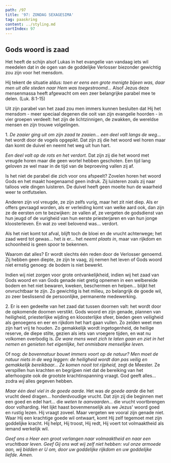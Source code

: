```yaml
---
path: /97
title: '97: ZONDAG SEXAGESIMA'
tag: paaskring
content: ../styling.md
sortIndex: 97
---
```


## Gods woord is zaad

Het heeft de schijn alsof Lukas in het evangelie van vandaag iets wil meedelen dat in de ogen van de goddelijke Verlosser biezonder gewichtig zou zijn voor het mensdom.

Hij tekent de situatie aldus: _toen er eens een grote menigte bijeen was, daar men uit alle steden naar Hem was toegestroomd..._ Alsof Jezus deze mensenmassa heeft afgewacht om een zeer belangrijke parabel mee te delen. (Luk. 8:1-15)

Uit zijn parabel van het zaad zou men immers kunnen besluiten dat Hij het mensdom - meer speciaal degenen die ooit van zijn evangelie hoorden - in vier groepen verdeelt: het zijn de lichtzinnigen, de zwakken, de wereldse mensen en zijn trouwe volgelingen.

1\. _De zaaier ging uit om zijn zaad te zaaien... een deel valt langs de weg..._ het wordt door de vogels opgepikt. Dat zijn zij die het woord wel horen maar dan komt de duivel en neemt het weg uit hun hart.

_Een deel valt op de rots en het verdort._ Dat zijn zij die het woord met vreugde horen maar die geen wortel hebben geschoten. Een tijd lang geloven ze wel maar in de tijd van de beproeving vallen zij af.

Is het niet de parabel die zich voor ons afspeelt? Zovelen horen het woord Gods en het maakt hoegenaamd geen indruk. Zij luisteren zoals zij naar talloos vele dingen luisteren. De duivel heeft geen moeite hun de waarheid weer te ontfutselen.

Anderen zijn vol vreugde, ze zijn zelfs vurig, maar het zit niet diep. Als er offers gevraagd worden, als er verleiding komt van welke aard ook, dan zijn ze de eersten om te bezwijken: ze vallen af, ze vergeten de godsdienst van hun jeugd of de vurigheid van hun eerste priesterjaren en van hun jonge kloosterleven. En wat zo veel belovend was... verdort.

Als het niet komt tot afval, blijft toch de bloei en de vrucht achterwege; het zaad werd tot gewas... het _is_ er... het _neemt plaats in_, maar van rijkdom en schoonheid is geen spoor te bekennen.

Waarom dat alles? Er wordt slechts één reden door de Verlosser genoemd. Zij hebben geen diepte, ze zijn te vaag, zij nemen het leven of Gods woord niet ernstig genoeg: de bodem is niet bewerkt.

Indien wij niet zorgen voor grote ontvankelijkheid, indien wij het zaad van Gods woord en van Gods genade niet gretig opnemen in een welbereide bodem en het niet bewaren, kweken, beschermen en helpen... blijkt het onvruchtbaar te zijn. Zo gewichtig is het milieu, zo belangrijk de goede wil, zo zeer beslissend de persoonlijke, permanente medewerking.

2\. Er is een gedeelte van het zaad dat tussen doornen valt: het wordt door de opkomende doornen verstikt. Gods woord en zijn genade, plannen van heiligheid, priesterlijke wijding en kloosterlijke sfeer, bieden geen veiligheid als genoegens en eer en rijkdom het hart gaan vullen. Zo zelden weet men zijn hart vrij te houden. Zo gemakkelijk wordt ingetogenheid, de heilige reserve, de diepe stilte, gezien als iets van vroegere tijden, en wat nu volkomen overbodig is. _De ware mens weet zich te laten gaan en ziet in het nemen en genieten het eigenlijke, het onmisbare menselijke leven._

Of nog: _de bovennatuur bouwt immers voort op de natuur? Men moet de natuur niets in de weg leggen: de heiligheid wordt dan pas veilig en gemakkelijk bereikbaar..._ _Ze komen nooit tot rijpheid,_ zegt de Meester. Ze verspillen hun krachten en begrijpen niet dat de bereiking van het allerhoogste ook de grootste krachtinspanning vraagt. God geeft alles... zodra _wij_ alles gegeven hebben.

_Maar één deel viel in de goede aarde._ Het was _de goede aarde_ die het vrucht deed dragen... honderdvoudige vrucht. Dat zijn zij die beginnen met een goed en edel hart... die _weten te aanvaarden..._ die vrucht voortbrengen door volharding. Het lijkt haast bovenmenselijk als we Jezus' woord goed en rustig lezen. Hij vraagt zoveel. Maar vergeten we vooral zijn genade niet. Waar Hij een krachtige goede wil ontwaart, komt Hij zelf tegemoet met zijn goddelijke kracht. Hij helpt, Hij troost, Hij redt, Hij voert tot volmaaktheid als iemand werkelijk wil.

_Geef ons o Heer een groot verlangen naar volmaaktheid en naar een vruchtbaar leven. Geef Gij ons wat wij zelf niet hebben: vul onze armoede aan, wij bidden er U om, door uw goddelijke rijkdom en uw goddelijke liefde. Amen._
